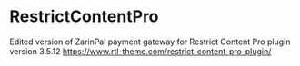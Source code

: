 # RestrictContentPro
Edited version of ZarinPal payment gateway for Restrict Content Pro plugin version 3.5.12
https://www.rtl-theme.com/restrict-content-pro-plugin/
